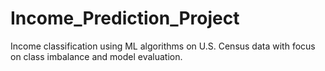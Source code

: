 # Income_Prediction_Project
Income classification using ML algorithms on U.S. Census data with focus on class imbalance and model evaluation.
